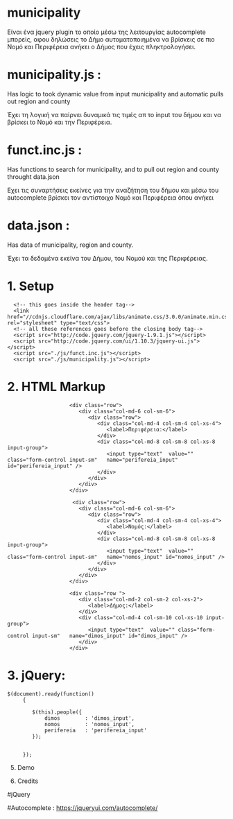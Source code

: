 # municipality

Είναι ένα jquery plugin το οποίο μέσω της λειτουργίας autocomplete μπορείς, αφου δηλώσεις το Δήμο αυτοματοποιημένα να βρίσκεις σε πιο Νομό και Περιφέρεια ανήκει ο Δήμος που έχεις πληκτρολογήσει.

# municipality.js : 

Has logic to took dynamic value from input municipality and automatic pulls out region and county


Έχει τη λογική να παίρνει δυναμικά τις τιμές απ το input του δήμου και να βρίσκει to Νομό και την Περιφέρεια.

# funct.inc.js : 

Has functions to search for municipality, and to pull out region and county throught data.json


Εχει τις συναρτήσεις εκείνες για την αναζήτηση του δήμου και μέσω του autocomplete βρίσκει τον αντίστοιχο Νομό και Περιφέρεια όπου ανήκει

# data.json : 

Has data of municipality, region and county. 


Έχει τα δεδομένα εκείνα του Δήμου, του Νομού και της Περιφέρειας.

# 1. Setup

      <!-- this goes inside the header tag-->
      <link href="//cdnjs.cloudflare.com/ajax/libs/animate.css/3.0.0/animate.min.css" rel="stylesheet" type="text/css">
      <!-- all these references goes before the closing body tag-->
      <script src="http://code.jquery.com/jquery-1.9.1.js"></script>
      <script src="http://code.jquery.com/ui/1.10.3/jquery-ui.js"></script>
      <script src="./js/funct.inc.js"></script>
      <script src="./js/municipality.js"></script>



# 2. HTML Markup

                        <div class="row">
                           <div class="col-md-6 col-sm-6">
                              <div class="row">
                                 <div class="col-md-4 col-sm-4 col-xs-4">
                                    <label>Περιφέρεια:</label>
                                 </div>
                                 <div class="col-md-8 col-sm-8 col-xs-8 input-group">
                                    <input type="text"  value="" class="form-control input-sm"   name="perifereia_input" id="perifereia_input" />		
                                 </div>
                              </div>
                           </div>
                        </div>
                        
                         <div class="row">
                           <div class="col-md-6 col-sm-6">
                              <div class="row">
                                 <div class="col-md-4 col-sm-4 col-xs-4">
                                    <label>Νομός:</label>
                                 </div>
                                 <div class="col-md-8 col-sm-8 col-xs-8 input-group">
                                    <input type="text"  value="" class="form-control input-sm"   name="nomos_input" id="nomos_input" />
                                 </div>
                              </div>
                           </div>
                        </div>
                        
                        <div class="row ">
                           <div class="col-md-2 col-sm-2 col-xs-2">
                              <label>Δήμος:</label>
                           </div>
                           <div class="col-md-4 col-sm-10 col-xs-10 input-group">
                              <input type="text"  value="" class="form-control input-sm"   name="dimos_input" id="dimos_input" />
                           </div>
                        </div>

# 3. jQuery:
<!--this goes in footer-->

    $(document).ready(function()
         {
   
         	$(this).people({
         		dimos        : 'dimos_input',
         		nomos        : 'nomos_input',
         		perifereia   : 'perifereia_input'
         	});
         	
         	
         });


5. Demo



6. Credits

#jQuery

#Autocomplete : https://jqueryui.com/autocomplete/

